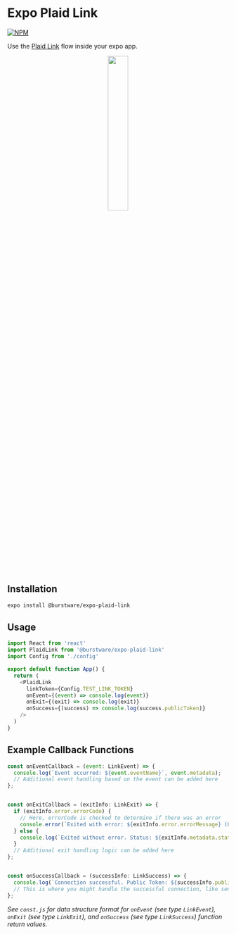 

# Expo Plaid Link

[![NPM](https://img.shields.io/badge/npm-1.0.7-blue)](https://www.npmjs.org/@burstware/expo-plaid-link)

Use the [Plaid Link](https://plaid.com/docs/link/) flow inside your expo app.

<p align="center">
  <a href="https://github.com/burstware/expo-plaid-link/">
      <img src="https://plaid.com/assets/img/products/link-example-img.png" width="30%" />
  </a>
</p>

## Installation

```bash
expo install @burstware/expo-plaid-link
```

## Usage

```javascript
import React from 'react'
import PlaidLink from '@burstware/expo-plaid-link'
import Config from './config'

export default function App() {
  return (
    <PlaidLink
      linkToken={Config.TEST_LINK_TOKEN}
      onEvent={(event) => console.log(event)}
      onExit={(exit) => console.log(exit)}
      onSuccess={(success) => console.log(success.publicToken)}
    />
  )
}
```


## Example Callback Functions
```javascript
const onEventCallback = (event: LinkEvent) => {
  console.log(`Event occurred: ${event.eventName}`, event.metadata);
  // Additional event handling based on the event can be added here
};


const onExitCallback = (exitInfo: LinkExit) => {
  if (exitInfo.error.errorCode) {
    // Here, errorCode is checked to determine if there was an error
    console.error(`Exited with error: ${exitInfo.error.errorMessage} (Code: ${exitInfo.error.errorCode})`);
  } else {
    console.log(`Exited without error. Status: ${exitInfo.metadata.status}`);
  }
  // Additional exit handling logic can be added here
};


const onSuccessCallback = (successInfo: LinkSuccess) => {
  console.log(`Connection successful. Public Token: ${successInfo.publicToken}`, successInfo.metadata);
  // This is where you might handle the successful connection, like sending the publicToken to your server
};


```


_See `const.js` for data structure format for `onEvent` (see type `LinkEvent`), `onExit` (see type `LinkExit`), and `onSuccess` (see type `LinkSuccess`) function return values._


